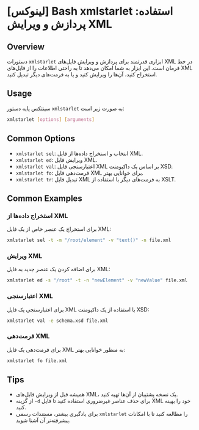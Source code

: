 # [لینوکس] Bash xmlstarlet استفاده: پردازش و ویرایش XML

## Overview
دستورات `xmlstarlet` ابزاری قدرتمند برای پردازش و ویرایش فایل‌های XML در خط فرمان است. این ابزار به شما امکان می‌دهد تا به راحتی اطلاعات را از فایل‌های XML استخراج کنید، آن‌ها را ویرایش کنید و یا به فرمت‌های دیگر تبدیل کنید.

## Usage
سینتکس پایه دستور `xmlstarlet` به صورت زیر است:

```bash
xmlstarlet [options] [arguments]
```

## Common Options
- `xmlstarlet sel`: انتخاب و استخراج داده‌ها از فایل XML.
- `xmlstarlet ed`: ویرایش فایل XML.
- `xmlstarlet val`: اعتبارسنجی فایل XML بر اساس یک داکیومنت XSD.
- `xmlstarlet fo`: فرمت‌دهی فایل XML برای خوانایی بهتر.
- `xmlstarlet tr`: تبدیل فایل XML به فرمت‌های دیگر با استفاده از XSLT.

## Common Examples
### استخراج داده‌ها از XML
برای استخراج یک عنصر خاص از یک فایل XML:

```bash
xmlstarlet sel -t -m "/root/element" -v "text()" -n file.xml
```

### ویرایش XML
برای اضافه کردن یک عنصر جدید به فایل XML:

```bash
xmlstarlet ed -s "/root" -t -n "newElement" -v "newValue" file.xml
```

### اعتبارسنجی XML
برای اعتبارسنجی یک فایل XML با استفاده از یک داکیومنت XSD:

```bash
xmlstarlet val -e schema.xsd file.xml
```

### فرمت‌دهی XML
برای فرمت‌دهی یک فایل XML به منظور خوانایی بهتر:

```bash
xmlstarlet fo file.xml
```

## Tips
- همیشه قبل از ویرایش فایل‌های XML، یک نسخه پشتیبان از آن‌ها تهیه کنید.
- از گزینه `-d` برای حذف عناصر غیرضروری استفاده کنید تا فایل XML خود را بهینه کنید.
- برای یادگیری بیشتر، مستندات رسمی `xmlstarlet` را مطالعه کنید تا با امکانات پیشرفته‌تر آن آشنا شوید.